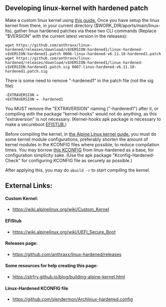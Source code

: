 ## Developing linux-kernel with hardened patch

Make a custom linux kernel using [this guide.](#custom-kernel) Once you have setup the linux kernel from there, in your current directory ($WORK_DIR/aports/main/linux-lts), gather linux hardened patches via these two CLI commands (Replace "$VERSION" with the current latest version in the releases):

```
wget https://github.com/anthraxx/linux-hardened/releases/download/v$VERSION-hardened1/linux-hardened-v$VERSION-hardened1.patch 0006-linux-hardened-v6.11.10-hardened1.patch
wget https://github.com/anthraxx/linux-hardened/releases/download/v$VERSION-hardened1/linux-hardened-v$VERSION-hardened1.patch.sig 0007-linux-hardened-v6.11.10-hardened1.patch.sig
```

There is some need to remove "-hardened1" in the patch file (not the sig file):
```
-EXTRAVERSION =
+EXTRAVERSION = -hardened1
```
You MUST remove the "EXTRAVERSION" naming ("-hardened1") after it, or compiling with the package "kernel-hooks" would not do anything, as this "extraversion" is not necessary. (Kernel-hooks apk package is necessary to make a secureboot [EFISTUB.](#efistub)) 

Before compiling the kernel, in [the Alpine Linux kernel guide.](#custom-kernel) you must do some kernel module configurations, preferably shorten the amount of kernel modules in the KCONFIG files where possible, to reduce compilation times. You may borrow [this KCONFIG](#linux-hardened-kconfig-file) from linux-hardened as a base, for configuration simplicity sake. (Use the apk package "Kconfig-Hardened-Check" for configuring KCONFIG file as securely as possible.)

After applying this, you may do `abuild -r` to start compiling the kernel.

## External Links:
#### Custom Kernel:
- https://wiki.alpinelinux.org/wiki/Custom_Kernel
#### EFIStub
- https://wiki.alpinelinux.org/wiki/UEFI_Secure_Boot
#### Releases page:
- https://github.com/anthraxx/linux-hardened/releases
#### Some resources for help creating this page:
- https://strfry.github.io/blog/building-alpine-kernel.html
#### Linux-Hardened KCONFIG file
- https://github.com/slendermon/Archlinux-hardened.config
